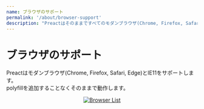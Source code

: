 ```yaml
---
name: ブラウザのサポート
permalink: '/about/browser-support'
description: "Preactはそのままですべてのモダンブラウザ(Chrome, Firefox, Safari, Edge)とIE11をサポートします。"
---
```


# ブラウザのサポート

Preactはモダンブラウザ(Chrome, Firefox, Safari, Edge)とIE11をサポートします。<br>
polyfillを追加することなくそのままで動作します。

<center>
    <a href="https://saucelabs.com/u/preact">
        <img src="https://saucelabs.com/browser-matrix/preact.svg" alt="Browser List" style="background: #fff">
    </a>
</center>
